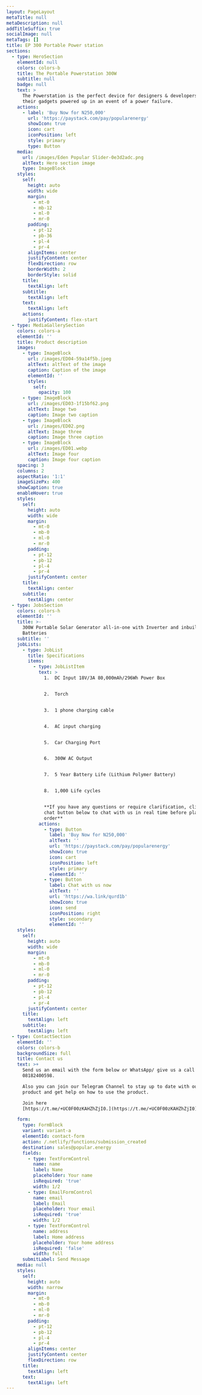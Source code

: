```yaml
---
layout: PageLayout
metaTitle: null
metaDescription: null
addTitleSuffix: true
socialImage: null
metaTags: []
title: EP 300 Portable Power station
sections:
  - type: HeroSection
    elementId: null
    colors: colors-b
    title: The Portable Powerstation 300W
    subtitle: null
    badge: null
    text: >
      The Powerstation is the perfect device for designers & developers to keep
      their gadgets powered up in an event of a power failure.
    actions:
      - label: 'Buy Now for N250,000'
        url: 'https://paystack.com/pay/popularenergy'
        showIcon: true
        icon: cart
        iconPosition: left
        style: primary
        type: Button
    media:
      url: /images/Eden Popular Slider-0e3d2adc.png
      altText: Hero section image
      type: ImageBlock
    styles:
      self:
        height: auto
        width: wide
        margin:
          - mt-0
          - mb-12
          - ml-0
          - mr-0
        padding:
          - pt-12
          - pb-36
          - pl-4
          - pr-4
        alignItems: center
        justifyContent: center
        flexDirection: row
        borderWidth: 2
        borderStyle: solid
      title:
        textAlign: left
      subtitle:
        textAlign: left
      text:
        textAlign: left
      actions:
        justifyContent: flex-start
  - type: MediaGallerySection
    colors: colors-a
    elementId: ''
    title: Product description
    images:
      - type: ImageBlock
        url: /images/ED04-59a14f5b.jpeg
        altText: altText of the image
        caption: Caption of the image
        elementId: ''
        styles:
          self:
            opacity: 100
      - type: ImageBlock
        url: /images/ED03-1f15bf62.png
        altText: Image two
        caption: Image two caption
      - type: ImageBlock
        url: /images/ED02.png
        altText: Image three
        caption: Image three caption
      - type: ImageBlock
        url: /images/ED01.webp
        altText: Image four
        caption: Image four caption
    spacing: 3
    columns: 2
    aspectRatio: '1:1'
    imageSizePx: 400
    showCaption: true
    enableHover: true
    styles:
      self:
        height: auto
        width: wide
        margin:
          - mt-0
          - mb-0
          - ml-0
          - mr-0
        padding:
          - pt-12
          - pb-12
          - pl-4
          - pr-4
        justifyContent: center
      title:
        textAlign: center
      subtitle:
        textAlign: center
  - type: JobsSection
    colors: colors-h
    elementId: ''
    title: >-
      300W Portable Solar Generator all-in-one with Inverter and inbuilt
      Batteries
    subtitle: ''
    jobLists:
      - type: JobList
        title: Specifications
        items:
          - type: JobListItem
            text: >
              1.  DC Input 18V/3A 80,000mAh/296Wh Power Box


              2.  Torch


              3.  1 phone charging cable


              4.  AC input charging


              5.  Car Charging Port


              6.  300W AC Output


              7.  5 Year Battery Life (Lithium Polymer Battery)


              8.  1,000 Life cycles


              **If you have any questions or require clarification, click the
              chat button below to chat with us in real time before placing your
              order**
            actions:
              - type: Button
                label: 'Buy Now for N250,000'
                altText: ''
                url: 'https://paystack.com/pay/popularenergy'
                showIcon: true
                icon: cart
                iconPosition: left
                style: primary
                elementId: ''
              - type: Button
                label: Chat with us now
                altText: ''
                url: 'https://wa.link/qurd1b'
                showIcon: true
                icon: send
                iconPosition: right
                style: secondary
                elementId: ''
    styles:
      self:
        height: auto
        width: wide
        margin:
          - mt-0
          - mb-0
          - ml-0
          - mr-0
        padding:
          - pt-12
          - pb-12
          - pl-4
          - pr-4
        justifyContent: center
      title:
        textAlign: left
      subtitle:
        textAlign: left
  - type: ContactSection
    elementId: ''
    colors: colors-b
    backgroundSize: full
    title: Contact us
    text: >+
      Send us an email with the form below or WhatsApp/ give us a call on
      08182400598.

      Also you can join our Telegram Channel to stay up to date with our latest
      product and get help on how to use the product.

      Join here
      [https://t.me/+UC0F00zKAHZhZjI0.](https://t.me/+UC0F00zKAHZhZjI0)

    form:
      type: FormBlock
      variant: variant-a
      elementId: contact-form
      action: /.netlify/functions/submission_created
      destination: sales@popular.energy
      fields:
        - type: TextFormControl
          name: name
          label: Name
          placeholder: Your name
          isRequired: 'true'
          width: 1/2
        - type: EmailFormControl
          name: email
          label: Email
          placeholder: Your email
          isRequired: 'true'
          width: 1/2
        - type: TextFormControl
          name: address
          label: Home address
          placeholder: Your home address
          isRequired: 'false'
          width: full
      submitLabel: Send Message
    media: null
    styles:
      self:
        height: auto
        width: narrow
        margin:
          - mt-0
          - mb-0
          - ml-0
          - mr-0
        padding:
          - pt-12
          - pb-12
          - pl-4
          - pr-4
        alignItems: center
        justifyContent: center
        flexDirection: row
      title:
        textAlign: left
      text:
        textAlign: left
---
```

